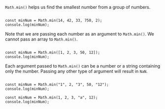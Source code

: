 `Math.min()` helps us find the smallest number from a group of numbers.

<codeblock language="javascript" type="lesson">
<code>
const minNum = Math.min(14, 42, 33, 750, 2);
console.log(minNum);
</code>
</codeblock>

Note that we are passing each number
as an argument to `Math.min()`.
We cannot pass an array to `Math.min()`.

<codeblock language="javascript" type="lesson">
<code>
const minNum = Math.min([1, 2, 3, 50, 12]);
console.log(minNum);
</code>
</codeblock>

Each argument passed to `Math.min()` can be
a number or a string containing only the number.
Passing any other type of argument will result in `NaN`.

<codeblock language="javascript" type="lesson">
<code>
const minNum = Math.min("1", 2, "3", 50, "12");
console.log(minNum);
</code>
</codeblock><codeblock language="javascript" type="lesson">
<code>
const minNum = Math.min(1, 2, 3, "a", 12);
console.log(minNum);
</code>
</codeblock>